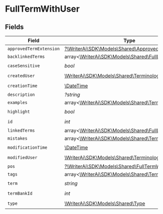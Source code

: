 # FullTermWithUser


## Fields

| Field                                                                                              | Type                                                                                               | Required                                                                                           | Description                                                                                        |
| -------------------------------------------------------------------------------------------------- | -------------------------------------------------------------------------------------------------- | -------------------------------------------------------------------------------------------------- | -------------------------------------------------------------------------------------------------- |
| `approvedTermExtension`                                                                            | [?\WriterAi\SDK\Models\Shared\ApprovedTermExtension](../../models/shared/ApprovedTermExtension.md) | :heavy_minus_sign:                                                                                 | N/A                                                                                                |
| `backlinkedTerms`                                                                                  | array<[\WriterAi\SDK\Models\Shared\FullLinkedTerm](../../models/shared/FullLinkedTerm.md)>         | :heavy_minus_sign:                                                                                 | N/A                                                                                                |
| `caseSensitive`                                                                                    | *bool*                                                                                             | :heavy_check_mark:                                                                                 | N/A                                                                                                |
| `createdUser`                                                                                      | [\WriterAi\SDK\Models\Shared\TerminologyUser](../../models/shared/TerminologyUser.md)              | :heavy_check_mark:                                                                                 | N/A                                                                                                |
| `creationTime`                                                                                     | [\DateTime](https://www.php.net/manual/en/class.datetime.php)                                      | :heavy_check_mark:                                                                                 | N/A                                                                                                |
| `description`                                                                                      | *?string*                                                                                          | :heavy_minus_sign:                                                                                 | N/A                                                                                                |
| `examples`                                                                                         | array<[\WriterAi\SDK\Models\Shared\TermExample](../../models/shared/TermExample.md)>               | :heavy_minus_sign:                                                                                 | N/A                                                                                                |
| `highlight`                                                                                        | *bool*                                                                                             | :heavy_check_mark:                                                                                 | N/A                                                                                                |
| `id`                                                                                               | *int*                                                                                              | :heavy_check_mark:                                                                                 | N/A                                                                                                |
| `linkedTerms`                                                                                      | array<[\WriterAi\SDK\Models\Shared\FullLinkedTerm](../../models/shared/FullLinkedTerm.md)>         | :heavy_minus_sign:                                                                                 | N/A                                                                                                |
| `mistakes`                                                                                         | array<[\WriterAi\SDK\Models\Shared\TermMistake](../../models/shared/TermMistake.md)>               | :heavy_minus_sign:                                                                                 | N/A                                                                                                |
| `modificationTime`                                                                                 | [\DateTime](https://www.php.net/manual/en/class.datetime.php)                                      | :heavy_check_mark:                                                                                 | N/A                                                                                                |
| `modifiedUser`                                                                                     | [\WriterAi\SDK\Models\Shared\TerminologyUser](../../models/shared/TerminologyUser.md)              | :heavy_check_mark:                                                                                 | N/A                                                                                                |
| `pos`                                                                                              | [?\WriterAi\SDK\Models\Shared\FullTermWithUserPos](../../models/shared/FullTermWithUserPos.md)     | :heavy_minus_sign:                                                                                 | N/A                                                                                                |
| `tags`                                                                                             | array<[\WriterAi\SDK\Models\Shared\TermTagResponse](../../models/shared/TermTagResponse.md)>       | :heavy_minus_sign:                                                                                 | N/A                                                                                                |
| `term`                                                                                             | *string*                                                                                           | :heavy_check_mark:                                                                                 | N/A                                                                                                |
| `termBankId`                                                                                       | *int*                                                                                              | :heavy_check_mark:                                                                                 | N/A                                                                                                |
| `type`                                                                                             | [\WriterAi\SDK\Models\Shared\Type](../../models/shared/Type.md)                                    | :heavy_check_mark:                                                                                 | N/A                                                                                                |